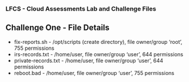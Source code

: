 ### LFCS - Cloud Assessments Lab and Challenge Files

## Challenge One - File Details
* fix-reports.sh - /opt/scripts (create directory), file owner/group ‘root’, 755 permissions
* irs-records.txt - /home/user, file owner/group ‘user’, 644 permissions
* private-records.txt - /home/user, file owner/group ‘user’, 644 permissions
* reboot.bad - /home/user, file owner/group ‘user’, 755 permissions
